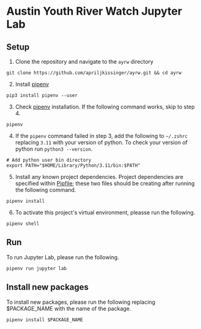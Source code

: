 # Austin Youth River Watch Jupyter Lab

## Setup

1. Clone the repository and navigate to the `ayrw` directory

```
git clone https://github.com/apriljkissinger/ayrw.git && cd ayrw
```

2. Install [pipenv](https://pipenv.pypa.io/en/latest/installation/)

```
pip3 install pipenv --user
```

3. Check [pipenv](https://pipenv.pypa.io/en/latest/installation/) installation. If the following command works, skip to step 4.

```
pipenv
```

4. If the `pipenv` command failed in step 3, add the following to `~/.zshrc` replacing `3.11` with your version of python. To check your version of python run `python3 --version`.

```
# Add python user bin directory
export PATH="$HOME/Library/Python/3.11/bin:$PATH"
```

5. Install any known project dependencies. Project dependencies are specified within [Pipfile](./Pipfile); these two files should be creating after running the following command.

```
pipenv install
```

6. To activate this project's virtual environment, pleasse run the following.

```
pipenv shell
```

## Run

To run Jupyter Lab, please run the following.

```
pipenv run jupyter lab
```

## Install new packages

To install new packages, please run the following replacing $PACKAGE_NAME with the name of the package.

```
pipenv install $PACKAGE_NAME
```
